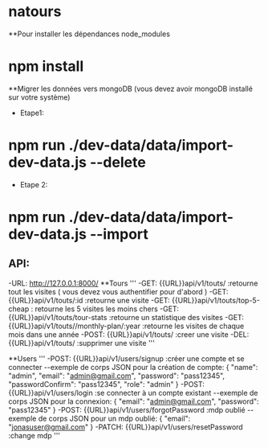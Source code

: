 # natours
**Pour installer les dépendances node_modules
# npm install 
**Migrer les données vers mongoDB (vous devez avoir mongoDB installé sur votre système)
- Etape1:
# npm run ./dev-data/data/import-dev-data.js --delete
- Etape 2:
# npm run ./dev-data/data/import-dev-data.js --import

## API:
-URL: http://127.0.0.1:8000/
**Tours
'''
-GET: {{URL}}api/v1/touts/ :retourne tout les visites ( vous devez vous authentifier pour d'abord )
-GET: {{URL}}api/v1/touts/:id :retourne une visite
-GET: {{URL}}api/v1/touts/top-5-cheap : retourne les 5 visites les moins chers
-GET: {{URL}}api/v1/touts/tour-stats :retourne un statistique des visites
-GET: {{URL}}api/v1/touts//monthly-plan/:year :retourne les visites de chaque mois dans une année
-POST: {{URL}}api/v1/touts/ :creer une visite
-DEL: {{URL}}api/v1/touts/ :supprimer une visite
'''

**Users
'''
-POST: {{URL}}api/v1/users/signup :créer une compte et se connecter
--exemple de corps JSON pour la création de compte:
{
    "name": "admin",
    "email": "admin@gmail.com",
    "password": "pass12345",
    "passwordConfirm": "pass12345",
    "role": "admin"
}
-POST: {{URL}}api/v1/users/login :se connecter à un compte existant
--exemple de corps JSON pour la connexion:
{
    "email": "admin@gmail.com",
    "password": "pass12345"
}
-POST: {{URL}}api/v1/users/forgotPassword :mdp oublié
--exemple de corps JSON pour un mdp oublié:
{
    "email": "jonasuser@gmail.com"
}
-PATCH: {{URL}}api/v1/users/resetPassword :change mdp
'''
